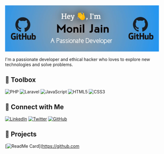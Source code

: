 ![Monil's GitHub Banner](https://github.com/rockstarmonil/rockstarmonil/blob/main/WhatsApp%20Image%202024-07-09%20at%2016.16.12_98b2bc99.jpg)

I'm a passionate developer and ethical hacker who loves to explore new technologies and solve problems. 

## 🧰 Toolbox

![PHP](https://img.shields.io/badge/-PHP-777BB4?style=for-the-badge&logo=php&logoColor=white)
![Laravel](https://img.shields.io/badge/-Laravel-FF2D20?style=for-the-badge&logo=laravel&logoColor=white)
![JavaScript](https://img.shields.io/badge/-JavaScript-F7DF1E?style=for-the-badge&logo=javascript&logoColor=black)
![HTML5](https://img.shields.io/badge/-HTML5-E34F26?style=for-the-badge&logo=html5&logoColor=white)
![CSS3](https://img.shields.io/badge/-CSS3-1572B6?style=for-the-badge&logo=css3&logoColor=white)

## 🔗 Connect with Me

[![LinkedIn](https://img.shields.io/badge/-LinkedIn-0A66C2?style=for-the-badge&logo=linkedin&logoColor=white)](https://www.linkedin.com/in/yourprofile)
[![Twitter](https://img.shields.io/badge/-Twitter-1DA1F2?style=for-the-badge&logo=twitter&logoColor=white)](https://twitter.com/yourtwitterhandle)
[![GitHub](https://img.shields.io/badge/-GitHub-181717?style=for-the-badge&logo=github&logoColor=white)](https://github.com/rockstarmonil)

## 🌟 Projects

[![ReadMe Card](https://github-readme-stats.vercel.app/api/pin/?username=rockstarmonil&repo=project1&theme=radical)](https://github.com
